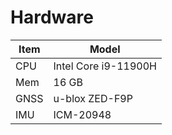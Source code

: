 # Hardware

| Item | Model                |
| ---- | -------------------- |
| CPU  | Intel Core i9-11900H |
| Mem  | 16 GB                |
| GNSS | u-blox ZED-F9P       |
| IMU  | ICM-20948            |
